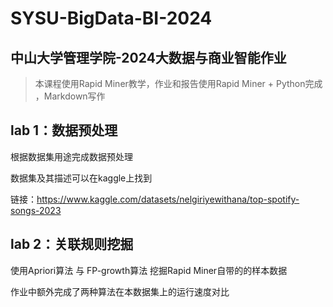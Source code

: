 # SYSU-BigData-BI-2024 
中山大学管理学院-2024大数据与商业智能作业
---

> 本课程使用Rapid Miner教学，作业和报告使用Rapid Miner + Python完成 ，Markdown写作

## lab 1：数据预处理
根据数据集用途完成数据预处理

数据集及其描述可以在kaggle上找到

链接：https://www.kaggle.com/datasets/nelgiriyewithana/top-spotify-songs-2023

## lab 2：关联规则挖掘
使用Apriori算法 与 FP-growth算法 挖掘Rapid Miner自带的的样本数据

作业中额外完成了两种算法在本数据集上的运行速度对比
